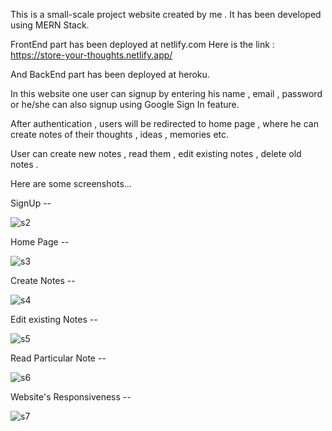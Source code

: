 This is a small-scale project website created by me .
It has been developed using MERN Stack.



FrontEnd part has been deployed at netlify.com
Here is the link : https://store-your-thoughts.netlify.app/



And BackEnd part has been deployed at heroku.




In this website one user can signup by entering his name , email , password or he/she can also signup using Google Sign In feature.



After authentication , users will be redirected to home page , where he can create notes of their thoughts , ideas , memories etc.



User can create new notes , read them , edit existing notes , delete old notes .



Here are some screenshots...


SignUp -- 


![s2](https://user-images.githubusercontent.com/64772108/161751263-c520e7bb-a8b6-49f1-ad12-94f50f37fdc1.png)


Home Page --


![s3](https://user-images.githubusercontent.com/64772108/161751319-ea01a96e-1959-403c-a25b-c6d2199ff588.png)


Create Notes --


![s4](https://user-images.githubusercontent.com/64772108/161751328-860fa5b7-2644-4034-a42b-01055713d0ac.png)


Edit existing Notes --


![s5](https://user-images.githubusercontent.com/64772108/161751341-b6536103-edfe-4b44-bdb4-437c1f172259.png)


Read Particular Note --


![s6](https://user-images.githubusercontent.com/64772108/161751349-94882dd5-cf43-412b-bfe8-437e5f2fdc0f.png)


Website's Responsiveness --


![s7](https://user-images.githubusercontent.com/64772108/161751365-e2c3c172-157d-44cf-b744-e20c9366f9f5.png)
